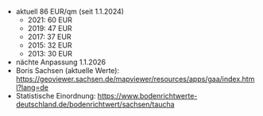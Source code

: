 - aktuell 86 EUR/qm (seit 1.1.2024)
	- 2021: 60 EUR
	- 2019: 47 EUR
	- 2017: 37 EUR
	- 2015: 32 EUR
	- 2013: 30 EUR
- nächte Anpassung 1.1.2026
- Boris Sachsen (aktuelle Werte): https://geoviewer.sachsen.de/mapviewer/resources/apps/gaa/index.html?lang=de
- Statistische Einordnung: https://www.bodenrichtwerte-deutschland.de/bodenrichtwert/sachsen/taucha